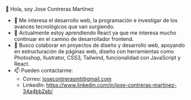   👋 Hola, soy Jose Contreras Martínez
  - 👀 Me interesa el desarrollo web, la programación e investigar de los avances tecnológicos que van surgiendo. 
  - 🌱 Actualmente estoy aprendiendo React ya que me interesa mucho continuar en el camino de desarrollador frontend.
  - 💞️ Busco colaborar en proyectos de diseño y desarrollo web, apoyando en estructuración de páginas web, diseño con herramientas como Photoshop, Ilustrator, CSS3, Tailwind, funcionalidad con JavaScript y React.
  - 📫 Pueden contactarme: 
      - Correo: josecontrerasmt@gmail.com
      - LinkedIn: https://www.linkedin.com/in/jose-contreras-martinez-34a4bb2ab/ 
